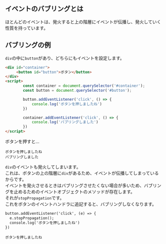 ## イベントのバブリングとは
ほとんどのイベントは、発火すると上の階層にイベントが伝播し、発火していく性質を持っています。  

## バブリングの例
`div`の中に`button`があり、どちらにもイベントを設定します。
```html
<div id="container">
     <button id="button">ボタン</button>
</div>
<script>
        const container = document.querySelector('#container');
        const button = document.querySelector('#button');

        button.addEventListener('click', () => {
            console.log('ボタンを押しましたね')
        })

        container.addEventListener('click', () => {
            console.log('バブリングしました')
        })
</script>
```
ボタンを押すと...
```
ボタンを押しましたね
バブリングしました
```
`div`のイベントも発火してしまいます。  
これは、ボタンの上の階層に`div`があるため、イベントが伝播してしまっているからです。  
イベントを発火させるときはバブリングさせたくない場合が多いため、バブリングを止めるためのイベントオブジェクトのメソッドが存在します。  
それが`stopPropagation`です。  
これをボタンのイベントハンドラに追記すると、バブリングしなくなります。
```html
button.addEventListener('click', (e) => {
  e.stopPropagation();
  console.log('ボタンを押しましたね') 
})
```
```
ボタンを押しましたね
```
